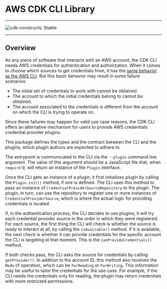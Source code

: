 # AWS CDK CLI Library

<!--BEGIN STABILITY BANNER-->

---

![cdk-constructs: Stable](https://img.shields.io/badge/cdk--constructs-stable-success.svg?style=for-the-badge)

---

<!--END STABILITY BANNER-->

## Overview

As any piece of software that interacts with an AWS account, the CDK CLI needs
AWS credentials for authentication and authorization. When it comes to choose
which sources to get credentials from, it has
the [same behavior as the AWS CLI][cli-auth]. But this basic behavior may result
in some failure scenarios:

- The initial set of credentials to work with cannot be obtained.
- The account to which the initial credentials belong to cannot be obtained.
- The account associated to the credentials is different from the account on
  which the CLI is trying to operate on.

Since these failures may happen for valid use case reasons, the CDK CLI offers
an alternative mechanism for users to provide AWS credentials: credential
provider plugins.

This package defines the types and the contract between the CLI and the plugins,
which plugin authors are expected to adhere to.

The entrypoint is communicated to the CLI via the `--plugin` command line
argument. The value of this argument should be a JavaScript file that, when
`require`'d, will return an instance of the `Plugin` interface.

Once the CLI gets an instance of a plugin, it first initializes plugin by
calling the `Plugin.init()` method, if one is defined. The CLI uses this method
to pass an instance of `CredentialProviderSourceRepository` to the plugin. The
plugin, in turn, can use the repository to register one or more instances of
`CredentialProviderSource`, which is where the actual logic for providing
credentials is located.

If, in the authentication process, the CLI decides to use plugins, it will try
each credential provider source in the order in which they were registered. For
each source, the first thing the CLI will check is whether the source is ready
to interact at all, by calling the `isAvailable()`
method. If it is available, the next check is whether it can provide credentials
for the specific account the CLI is targeting at that moment. This is the
`canProvideCredentials()` method.

If both checks pass, the CLI asks the source for credentials by calling
`getProvider()`. In addition to the account ID, this method also receives the
`Mode` of operation, which can be `ForReading` or `ForWriting`. This information
may be useful to tailor the credentials for the use case. For example, if the
CLI needs the credentials only for reading, the plugin may return credentials
with more restricted permissions.

[cli-auth]: (https://docs.aws.amazon.com/cli/v1/userguide/cli-chap-authentication.html)
